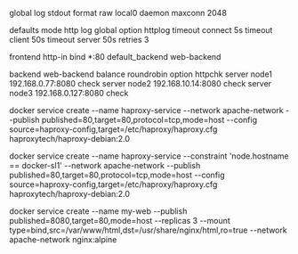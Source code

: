 global
    log stdout format raw local0
    daemon
    maxconn 2048

defaults
    mode http
    log global
    option httplog
    timeout connect 5s
    timeout client  50s
    timeout server  50s
    retries 3

frontend http-in
    bind *:80
    default_backend web-backend

backend web-backend
    balance roundrobin
    option httpchk
    server node1 192.168.0.77:8080 check
    server node2 192.168.10.14:8080 check
    server node3 192.168.0.127:8080 check



docker service create   --name haproxy-service   --network apache-network   --publish published=80,target=80,protocol=tcp,mode=host   --config source=haproxy-config,target=/etc/haproxy/haproxy.cfg   haproxytech/haproxy-debian:2.0

docker service create   --name haproxy-service     --constraint 'node.hostname == docker-sl1'   --network apache-network   --publish published=80,target=80,protocol=tcp,mode=host   --config source=haproxy-config,target=/etc/haproxy/haproxy.cfg   haproxytech/haproxy-debian:2.0

docker service create   --name my-web   --publish published=8080,target=80,mode=host   --replicas 3   --mount type=bind,src=/var/www/html,dst=/usr/share/nginx/html,ro=true   --network apache-network   nginx:alpine
